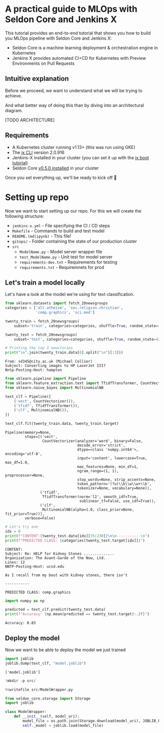 
# A practical guide to MLOps with Seldon Core and Jenkins X

This tutorial provides an end-to-end tutorial that shows you how to build you MLOps pipeline with Seldon Core and Jenkins X:

* Seldon Core is a machine learning deployment & orchestration engine in Kubernetes
* Jenkins X provides automated CI+CD for Kubernetes with Preview Environments on Pull Requests



## Intuitive explanation

Before we proceed, we want to understand what we will be trying to achieve. 

And what better way of doing this than by diving into an architectural diagram.

[TODO ARCHITECTURE]

## Requirements

* A Kubernetes cluster running v1.13+ (this was run using GKE)
* The [jx CLI](https://github.com/jenkins-x/jx/) version 2.0.916
* Jenkins-X installed in your cluster (you can set it up with the [jx boot tutorial](https://jenkins-x.io/docs/getting-started/setup/boot/))
* Seldon Core [v0.5.0 installed]() in your cluster

Once you set everything up, we'll be ready to kick off 🚀

# Setting up repo

Now we want to start setting up our repo. For this we will create the following structure:

* `jenkins-x.yml` - File specifying the CI / CD steps 
* `Makefile` - Commands to build and test model
* `README.(md|ipynb)` - This file!
* `gitops/` - Folder containing the state of our production cluster
* `src`
    * `ModelName.py` - Model server wrapper file
    * `test_ModelName.py` - Unit test for model server
    * `requirements-dev.txt` - Requirements for testing
    * `requirements.txt` - Requiremnets for prod


## Let's train a model locally

Let's have a look at the model we're using for text classification.


```python
from sklearn.datasets import fetch_20newsgroups
categories = ['alt.atheism', 'soc.religion.christian',
              'comp.graphics', 'sci.med']

twenty_train = fetch_20newsgroups(
    subset='train', categories=categories, shuffle=True, random_state=42)

twenty_test = fetch_20newsgroups(
    subset='test', categories=categories, shuffle=True, random_state=42)

# Printing the top 3 newstories
print("\n".join(twenty_train.data[0].split("\n")[:3]))
```

    From: sd345@city.ac.uk (Michael Collier)
    Subject: Converting images to HP LaserJet III?
    Nntp-Posting-Host: hampton



```python
from sklearn.pipeline import Pipeline
from sklearn.feature_extraction.text import TfidfTransformer, CountVectorizer
from sklearn.naive_bayes import MultinomialNB

text_clf = Pipeline([
    ('vect', CountVectorizer()),
    ('tfidf', TfidfTransformer()),
    ('clf', MultinomialNB()),
])

text_clf.fit(twenty_train.data, twenty_train.target)
```




    Pipeline(memory=None,
             steps=[('vect',
                     CountVectorizer(analyzer='word', binary=False,
                                     decode_error='strict',
                                     dtype=<class 'numpy.int64'>, encoding='utf-8',
                                     input='content', lowercase=True, max_df=1.0,
                                     max_features=None, min_df=1,
                                     ngram_range=(1, 1), preprocessor=None,
                                     stop_words=None, strip_accents=None,
                                     token_pattern='(?u)\\b\\w\\w+\\b',
                                     tokenizer=None, vocabulary=None)),
                    ('tfidf',
                     TfidfTransformer(norm='l2', smooth_idf=True,
                                      sublinear_tf=False, use_idf=True)),
                    ('clf',
                     MultinomialNB(alpha=1.0, class_prior=None, fit_prior=True))],
             verbose=False)




```python
# Let's try one
idx = 0
print(f"CONTENT:{twenty_test.data[idx][35:230]}\n\n-----------\n")
print(f"PREDICTED CLASS: {categories[twenty_test.target[idx]]}")
```

    CONTENT:
    Subject: Re: HELP for Kidney Stones ..............
    Organization: The Avant-Garde of the Now, Ltd.
    Lines: 12
    NNTP-Posting-Host: ucsd.edu
    
    As I recall from my bout with kidney stones, there isn't 
    
    -----------
    
    PREDICTED CLASS: comp.graphics



```python
import numpy as np

predicted = text_clf.predict(twenty_test.data)
print(f"Accuracy: {np.mean(predicted == twenty_test.target):.2f}")
```

    Accuracy: 0.83


## Deploy the model

Now we want to be able to deploy the model we just trained


```python
import joblib
joblib.dump(text_clf, "model.joblib")
```




    ['model.joblib']




```python
!mkdir -p src/
```


```python
%%writefile src/ModelWrapper.py

from seldon_core.storage import Storage
import joblib

class ModelWrapper:
    def __init__(self, model_uri):
        model_file = os.path.join(Storage.download(model_uri), JOBLIB_FILE)
        self._model = joblib.load(model_file)

        
```


```python

```
